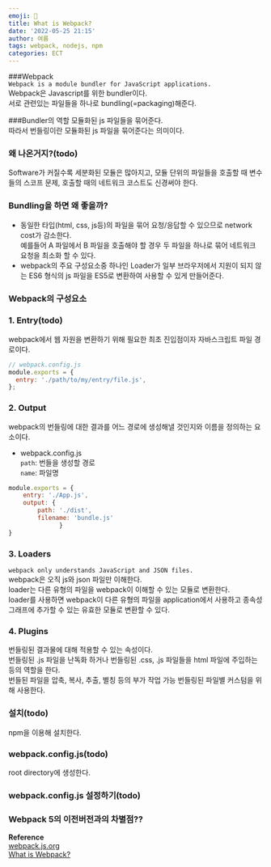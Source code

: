 ```yaml
---
emoji: 🎁   
title: What is Webpack?   
date: '2022-05-25 21:15'  
author: 여름  
tags: webpack, nodejs, npm  
categories: ECT
---
```


###Webpack  
`Webpack is a module bundler for JavaScript applications.`  
Webpack은 Javascript를 위한 bundler이다.  
서로 관련있는 파일들을 하나로 bundling(=packaging)해준다.  

###Bundler의 역할
모듈화된 js 파일들을 묶어준다.   
따라서 번들링이란 모듈화된 js 파일을 묶어준다는 의미이다.   


### 왜 나온거지?(todo)
Software가 커질수록 세분화된 모듈은 많아지고, 
모듈 단위의 파일들을 호출할 때 변수들의 스코프 문제,
호출할 때의 네트워크 코스트도 신경써야 한다.

### Bundling을 하면 왜 좋을까?
- 동일한 타입(html, css, js등)의 파일을 묶어 요청/응답할 수 있으므로 network cost가 감소한다.   
  예를들어 A 파일에서 B 파일을 호출해야 할 경우 두 파일을 하나로 묶어 네트워크 요청을 최소화 할 수 있다.
- webpack의 주요 구성요소중 하나인 Loader가 일부 브라우저에서 지원이 되지 않는 
ES6 형식의 js 파일을 ES5로 변환하여 사용할 수 있게 만들어준다.

  
### Webpack의 구성요소

### 1. Entry(todo)
webpack에서 웹 자원을 변환하기 위해 필요한 최초 진입점이자 자바스크립트 파일 경로이다.  
```javascript
// webpack.config.js
module.exports = {
  entry: './path/to/my/entry/file.js',
};
```
### 2. Output
webpack의 번들링에 대한 결과를 어느 경로에 생성해낼 것인지와 이름을 정의하는 요소이다.
- webpack.config.js  
  `path`: 번들을 생성할 경로  
    `name`: 파일명
```javascript
module.exports = {
	entry: './App.js',
	output: {
		path: './dist',
		filename: 'bundle.js'
              }
}
```

### 3. Loaders
`webpack only understands JavaScript and JSON files.`  
webpack은 오직 js와 json 파일만 이해한다.  
loader는 다른 유형의 파일을 webpack이 이해할 수 있는 모듈로 변환한다.  
loader를 사용하면 webpack이 다른 유형의 파일을 application에서 사용하고 종속성 그래프에 추가할 수 있는 유효한 모듈로 변환할 수 있다. 

### 4. Plugins
번들링된 결과물에 대해 적용할 수 있는 속성이다.  
번들링된 .js 파일을 난독화 하거나 번들링된 .css, .js 파일들을 html 파일에 주입하는 등의 역할을 한다.  
번들된 파일을 압축, 복사, 추출, 별칭 등의 부가 작업 가능
번들링된 파일별 커스텀을 위해 사용한다.  

### 설치(todo)
npm을 이용해 설치한다.

### webpack.config.js(todo)
root directory에 생성한다.

### webpack.config.js 설정하기(todo)


### Webpack 5의 이전버전과의 차별점?? 


**Reference**  
[webpack.js.org](https://webpack.js.org/)  
[What is Webpack?](https://hipdizzy.tistory.com/91)
  
  
